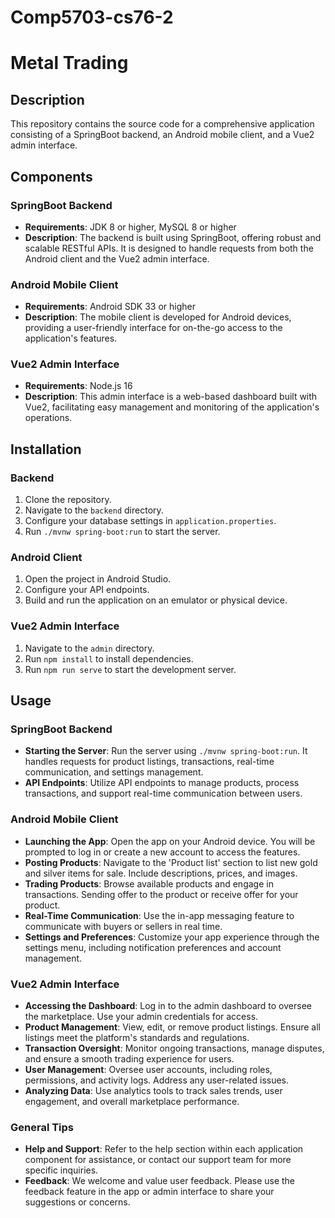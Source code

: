 # Comp5703-cs76-2

# Metal Trading

## Description

This repository contains the source code for a comprehensive application consisting of a SpringBoot backend, an Android mobile client, and a Vue2 admin interface.

## Components

### SpringBoot Backend

- **Requirements**: JDK 8 or higher, MySQL 8 or higher
- **Description**: The backend is built using SpringBoot, offering robust and scalable RESTful APIs. It is designed to handle requests from both the Android client and the Vue2 admin interface.

### Android Mobile Client

- **Requirements**: Android SDK 33 or higher
- **Description**: The mobile client is developed for Android devices, providing a user-friendly interface for on-the-go access to the application's features.

### Vue2 Admin Interface

- **Requirements**: Node.js 16
- **Description**: This admin interface is a web-based dashboard built with Vue2, facilitating easy management and monitoring of the application's operations.

## Installation

### Backend

1. Clone the repository.
2. Navigate to the `backend` directory.
3. Configure your database settings in `application.properties`.
4. Run `./mvnw spring-boot:run` to start the server.

### Android Client

1. Open the project in Android Studio.
2. Configure your API endpoints.
3. Build and run the application on an emulator or physical device.

### Vue2 Admin Interface

1. Navigate to the `admin` directory.
2. Run `npm install` to install dependencies.
3. Run `npm run serve` to start the development server.

## Usage

### SpringBoot Backend

- **Starting the Server**: Run the server using `./mvnw spring-boot:run`. It handles requests for product listings, transactions, real-time communication, and settings management.
- **API Endpoints**: Utilize API endpoints to manage products, process transactions, and support real-time communication between users.

### Android Mobile Client

- **Launching the App**: Open the app on your Android device. You will be prompted to log in or create a new account to access the features.
- **Posting Products**: Navigate to the 'Product list' section to list new gold and silver items for sale. Include descriptions, prices, and images.
- **Trading Products**: Browse available products and engage in transactions. Sending offer to the product or receive offer for your product.
- **Real-Time Communication**: Use the in-app messaging feature to communicate with buyers or sellers in real time.
- **Settings and Preferences**: Customize your app experience through the settings menu, including notification preferences and account management.

### Vue2 Admin Interface

- **Accessing the Dashboard**: Log in to the admin dashboard to oversee the marketplace. Use your admin credentials for access.
- **Product Management**: View, edit, or remove product listings. Ensure all listings meet the platform's standards and regulations.
- **Transaction Oversight**: Monitor ongoing transactions, manage disputes, and ensure a smooth trading experience for users.
- **User Management**: Oversee user accounts, including roles, permissions, and activity logs. Address any user-related issues.
- **Analyzing Data**: Use analytics tools to track sales trends, user engagement, and overall marketplace performance.

### General Tips

- **Help and Support**: Refer to the help section within each application component for assistance, or contact our support team for more specific inquiries.
- **Feedback**: We welcome and value user feedback. Please use the feedback feature in the app or admin interface to share your suggestions or concerns.

